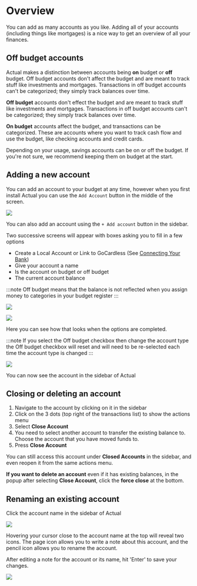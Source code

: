 # Overview

You can add as many accounts as you like. Adding all of your accounts (including things like mortgages) is a nice way to get an overview of all your finances.

## Off budget accounts

Actual makes a distinction between accounts being **on** budget or **off** budget. Off budget accounts don't affect the budget and are meant to track stuff like investments and mortgages. Transactions in off budget accounts can't be categorized; they simply track balances over time.

**Off budget** accounts don't effect the budget and are meant to track stuff like investments and mortgages. Transactions in off budget accounts can't be categorized; they simply track balances over time.

**On budget** accounts affect the budget, and transactions can be categorized. These are accounts where you want to track cash flow and use the budget, like checking accounts and credit cards.

Depending on your usage, savings accounts can be on or off the budget. If you're not sure, we recommend keeping them on budget at the start.

## Adding a new account

You can add an account to your budget at any time, however when you first install Actual you can use the `Add Account` button in the middle of the screen.

![](/img/add-account/AddAccount.png)

You can also add an account using the `+ Add account` button in the sidebar.

Two successive screens will appear with boxes asking you to fill in a few options
- Create a Local Account or Link to GoCardless (See [Connecting Your Bank](https://actualbudget.org/docs/advanced/bank-sync))
- Give your account a name
- Is the account on budget or off budget
- The current account balance

:::note
Off budget means that the balance is not reflected when you assign money to categories in your budget register
:::

![](/img/add-account/CreateAccount1.png)

![](/img/add-account/CreateAccount@2x.png)

Here you can see how that looks when the options are completed.

:::note
If you select the Off budget checkbox then change the account type the Off budget checkbox will reset and will need to be re-selected each time the account type is changed
:::

![](/img/add-account/NewBudget.png)

You can now see the account in the sidebar of Actual

## Closing or deleting an account

1. Navigate to the account by clicking on it in the sidebar
2. Click on the 3 dots (top right of the transactions list) to show the actions menu
3. Select **Close Account**
4. You need to select another account to transfer the existing balance to. Choose the account that you have moved funds to.
5. Press **Close Account**

You can still access this account under **Closed Accounts** in the sidebar, and even reopen it from the same actions menu.

**If you want to delete an account** even if it has existing balances, in the popup after selecting **Close Account**, click the **force close** at the bottom.

## Renaming an existing account

Click the account name in the sidebar of Actual

![](/img/add-account/SidebarAccountList@2x.png)

Hovering your cursor close to the account name at the top will reveal two icons.
The page icon allows you to write a note about this account, and the pencil icon allows you to rename the account.

After editing a note for the account or its name, hit 'Enter' to save your changes.

![](/img/add-account/AccountNameEdit.png)
